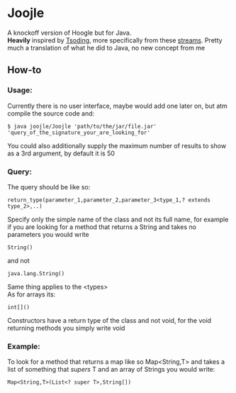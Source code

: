 # Joojle

A knockoff version of Hoogle but for Java.
<br>
**Heavily** inspired by <a href="https://www.twitch.tv/tsoding">Tsoding</a>, more
specifically from these <a href="https://youtube.com/playlist?list=PLpM-Dvs8t0VYhYLxY-i7OcvBbDsG4izam&si=aBJkIpS3pjflStvS">streams</a>. Pretty much a translation
of what he did to Java, no new concept from me

## How-to
### Usage:
Currently there is no user interface, maybe would add one later on, but atm compile the source code and:
```console
$ java joojle/Joojle 'path/to/the/jar/file.jar' 'query_of_the_signature_your_are_looking_for'
```
You could also additionally supply the maximum number of results to show as a 3rd argument, by default it is 50
### Query:
The query should be like so:
```
return_type(parameter_1,parameter_2,parameter_3<type_1,? extends type_2>,..)
```
Specify only the simple name of the class and not its full name, for example if you are looking for a
method that returns a String and takes no parameters you would write
```
String()
```
and not
```
java.lang.String()
```
Same thing applies to the &lt;types&gt;
<br>
As for arrays its:
```
int[]()
```
Constructors have a return type of the class and not void, for the void returning methods you simply write void
### Example:
To look for a method that returns a map like so Map&lt;String,T&gt; and takes a list of something that *supers* T and an array of Strings you would write:
```
Map<String,T>(List<? super T>,String[])
```


